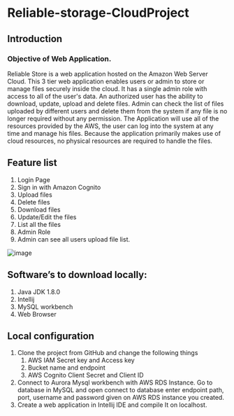 # Reliable-storage-CloudProject

## Introduction
### Objective of Web Application.
Reliable Store is a web application hosted on the Amazon Web Server Cloud. This 3 tier web application enables users or admin to store or manage files securely inside the cloud. It has a single admin role with access to all of the user's data. An authorized user has the ability to download, update, upload and delete files. Admin can check the list of files uploaded by different users and delete them from the system if any file is no longer required without any permission. The Application will use all of the resources provided by the AWS, the user can log into the system at any time and manage his files. Because the application primarily makes use of cloud resources, no physical resources are required to handle the files.

## Feature list
1. Login Page
2. Sign in with Amazon Cognito
3. Upload files
4. Delete files
5. Download files
6. Update/Edit the files
7. List all the files
8. Admin Role
9. Admin can see all users upload file list.

![image](https://user-images.githubusercontent.com/40047632/196057713-6e135481-8c6c-4326-af1c-ac5d0ce2eb47.png)

## Software’s to download locally:
1. Java JDK 1.8.0
2. Intellij
3. MySQL workbench
4. Web Browser



## Local configuration
1. Clone the project from GitHub and change the following things
   1. AWS IAM Secret key and Access key
   2. Bucket name and endpoint
   3. AWS Cognito Client Secret and Client ID
2. Connect to Aurora Mysql workbench with AWS RDS Instance. Go to database in MySQL and  open connect to database enter endpoint path, port, username and password   given on AWS RDS instance you created.
3. Create a web application in Intellij IDE and compile It on localhost.
